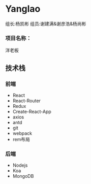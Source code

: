 # Yanglao
  组长:杨凯彬   组员:谢建满&amp;谢彦浩&amp;杨尚彬


###  项目名称：
洋老板 



## 技术栈

### 前端

- React
- React-Router
- Redux
- Create-React-App
- axios
- antd
- git
- webpack
- rem布局

### 后端

- Nodejs
- Koa
- MongoDB
